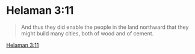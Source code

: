 # Helaman 3:11

> And thus they did enable the people in the land northward that they might build many cities, both of wood and of cement.

[Helaman 3:11](https://www.churchofjesuschrist.org/study/scriptures/bofm/hel/3?lang=eng&id=p11#p11)


